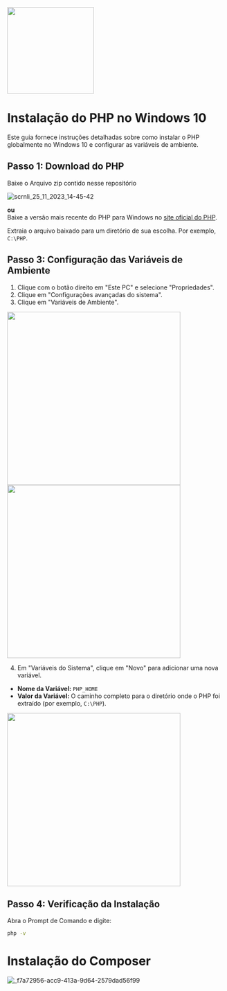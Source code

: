 
<img src="https://github.com/LaiFrance/instalando-php-windows10-instala-o-do-Composer/assets/91226847/05f95c18-ea19-4448-b7d2-ef1c5fbb7494" width="200" height="200">


# Instalação do PHP no Windows 10

Este guia fornece instruções detalhadas sobre como instalar o PHP globalmente no Windows 10 e configurar as variáveis de ambiente.

## Passo 1: Download do PHP
Baixe o Arquivo zip contido nesse repositório

![scrnli_25_11_2023_14-45-42](https://github.com/LaiFrance/instalando-php-windows10/assets/91226847/27ba32bd-5240-448c-a791-852edce1a743)

**ou**
<br>
Baixe a versão mais recente do PHP para Windows no [site oficial do PHP](https://windows.php.net/download/). 

Extraia o arquivo baixado para um diretório de sua escolha. Por exemplo, `C:\PHP`.

## Passo 3: Configuração das Variáveis de Ambiente
1. Clique com o botão direito em "Este PC" e selecione "Propriedades".
2. Clique em "Configurações avançadas do sistema".
3. Clique em "Variáveis de Ambiente".

<img src="https://github.com/LaiFrance/instalando-php-windows10/assets/91226847/c1ff920d-fa79-4be1-958c-35e80f256083" width="400" height="400">

<br>

<img src="https://github.com/LaiFrance/instalando-php-windows10/assets/91226847/0994d9db-4410-41b9-b801-457dad1bb73c" width="400" height="400">

4. Em "Variáveis do Sistema", clique em "Novo" para adicionar uma nova variável.

- **Nome da Variável:** `PHP_HOME`
- **Valor da Variável:** O caminho completo para o diretório onde o PHP foi extraído (por exemplo, `C:\PHP`).

<img src="https://github.com/LaiFrance/instalando-php-windows10/assets/91226847/c904ff3f-a6d9-43d1-a44f-3d778d5f8883" width="400" height="400">


  



## Passo 4: Verificação da Instalação

Abra o Prompt de Comando e digite:

```bash
php -v
```

# Instalação do Composer 
![_f7a72956-acc9-413a-9d64-2579dad56f99](https://github.com/LaiFrance/instalando-php-windows10-instala-o-do-Composer/assets/91226847/d6387ca0-4c87-4d06-9716-1c368398d3bd)

